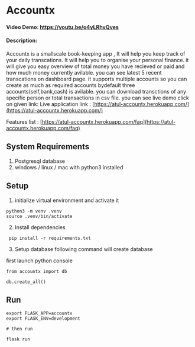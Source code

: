 # Accountx

#### Video Demo: https://youtu.be/o4yLRhvQves

#### Description:

Accountx is a smallscale book-keeping app , It will help you keep track of your daily transcations.
It will help you to organise your personal finance. it will give you easy overview of total money you have recieved or paid 
and how much money currently avilable.
you can see latest 5 recent transcations on dashboard page. it supports multiple accounts so you can create as much as required accounts bydefault
three accounts(self,bank,cash) is avilable.
you can download transctions of any specific person or total transactions in csv file.
you can see live demo click on given link:
Live application link : [https://atul-accountx.herokuapp.com/](https://atul-accountx.herokuapp.com/)

Features list : [https://atul-accountx.herokuapp.com/faq](https://atul-accountx.herokuapp.com/faq)
## System Requirements

1. Postgresql database
2. windows / linux / mac with python3 installed

## Setup

1. initialize virtual environment and activate it

```
python3 -m venv .venv
source .venv/bin/activate
```

2. Install dependencies

```
 pip install -r requirements.txt
```

3. Setup database
following command will create database

first launch python console

```
from accountx import db

db.create_all()
```

## Run

```
export FLASK_APP=accountx
export FLASK_ENV=development

# then run

flask run
```